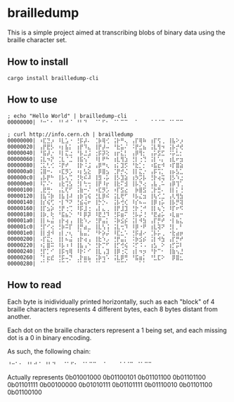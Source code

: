 # brailledump

This is a simple project aimed at transcribing blobs of binary data using the braille character set.


## How to install

```
cargo install brailledump-cli
```

## How to use

```
; echo "Hello World" | brailledump-cli
00000000| ⠘⠒⠁⠂ ⠘⠃⠚⠈ ⠘⠃⠙⠀ ⠈⠁⠋⠂ ⠈⠁⠉⠉ ⠀⠁⠀⠀ ⠈⠈⠈⠉ ⠈⠁⠉⠉
```

```
; curl http://info.cern.ch | brailledump
00000000| ⠰⣏⣙⡰ ⠸⣇⣡⠐ ⢘⡯⡼⠄ ⢈⡷⢿⢊ ⢨⡗⠛⢄ ⢠⡏⢿⠷ ⢰⡏⢫⢀ ⢸⣧⠕⡰
00000020| ⢠⡟⣟⡣ ⠰⡆⣧⡅ ⢰⡟⠹⣄ ⢸⡟⡼⠤ ⠘⣗⣥⠌ ⠨⡟⣊⣦ ⢨⣇⢻⠲ ⢨⡧⡚⢞
00000040| ⠘⣯⡼⡐ ⠸⡇⣍⣐ ⠘⡧⣘⣨ ⢐⡯⡽⢕ ⢰⡖⣅⡃ ⢠⡿⢻⡂ ⢠⡥⣫⣋ ⠨⡥⣃⡂
00000060| ⢨⣇⠲⡝ ⢈⣇⠈⣈ ⢸⣯⢢⠁ ⠸⡇⠟⠓ ⢰⣇⢻⣱ ⢘⡇⢐⢙ ⢨⡇⠡⡄ ⢰⣇⠖⣲
00000080| ⢈⣅⢃⢊ ⠨⡟⠞⠀ ⢸⡗⠨⣨ ⢠⡿⠛⢆ ⢰⡅⣹⡫ ⠘⣗⡁⡂ ⠰⣯⣖⠺ ⠰⡏⣿⣵
000000a0| ⢨⣿⠒⠄ ⠰⣏⡻⡡ ⠰⡆⣣⣕ ⠀⡿⣿⣢ ⢈⡟⡚⢌ ⢸⡇⣍⡐ ⢠⡯⢩⡁ ⢰⡦⣣⣁
000000c0| ⢠⡧⡟⠓ ⢸⡧⢢⢉ ⢘⢗⠮⠼ ⢸⣻⠠⡥ ⢸⡣⣹⣵ ⢰⡳⡩⡧ ⢘⡗⢴⢭ ⢸⡣⠱⣐
000000e0| ⠸⡍⠌⠂ ⢰⣗⢩⣣ ⢘⡇⢓⢒ ⢸⡟⠸⡖ ⢸⣗⠍⣺ ⢸⡧⡙⢔ ⢠⣧⢀⠥ ⢰⡿⢹⢁
00000100| ⢀⣟⢛⠂ ⢠⣅⢏⠋ ⢨⣷⠒⠌ ⠰⣏⡻⡡ ⠰⡏⣫⣔ ⠀⡷⣿⣫ ⢈⡗⣛⠄ ⢸⡇⡅⢘
00000120| ⢸⣧⠩⡷ ⢸⣧⢸⠼ ⢰⡷⢩⢮ ⢘⣇⡿⠮ ⢨⣇⢟⠋ ⠸⡧⣌⣲ ⢸⢧⢊⣈ ⢠⢇⢻⣳
00000140| ⢸⡎⢮⢋ ⠐⡇⠙⠝ ⢘⣮⢬⠖ ⢸⡓⡑⠄ ⢨⡧⢚⢎ ⠸⡎⠦⠤ ⢸⡿⢰⡥ ⢸⡧⡛⢽
00000160| ⢸⡏⣢⡵ ⢘⡟⢐⢉ ⠸⡯⣸⢐ ⢠⡇⣄⢀ ⢸⡟⣸⣹ ⢘⡗⢈⠚ ⢸⡇⢦⢑ ⠸⡏⠖⠫
00000180| ⢸⡷⡀⢗ ⠘⣯⣦⡑ ⠘⠇⡿⡽ ⠸⣟⣘⠹ ⢘⡯⣶⠍ ⢘⡧⡬⢘ ⠘⣟⣴⡥ ⠰⣇⣶⠒
000001a0| ⢸⡇⠦⣬ ⢰⡗⢴⢠ ⢸⣗⠱⡠ ⢘⡟⣤⡅ ⠨⡷⣪⡮ ⢨⡇⠺⣳ ⢠⡏⡛⠞ ⠐⡇⣦⣅
000001c0| ⢘⡏⠊⢔ ⢘⡷⠭⡏ ⢸⡛⣴⣀ ⢸⣇⢣⢨ ⢨⣇⢒⠹ ⠸⡿⠐⠟ ⢰⣇⢽⠝ ⢘⡇⡀⠃
000001e0| ⢸⡇⣺⠺ ⢰⡇⡐⢆ ⠈⣧⣤⡁ ⠘⠗⡵⡬ ⠸⣏⣂⠡ ⢘⡯⣼⠔ ⢈⡧⡥⢀ ⠐⣗⣴⡶
00000200| ⠠⡏⣍⡂ ⢸⡇⠦⣬ ⢰⡗⢴⢠ ⢸⣗⠱⡠ ⢘⡟⣤⡅ ⠨⡷⣪⡮ ⢨⡇⠺⣳ ⢠⡏⡛⠞
00000220| ⠰⡅⣿⠭ ⠸⡧⠰⠸ ⢸⣧⢠⠑ ⢘⡗⡉⠋ ⢸⡋⢚⢮ ⠨⡋⠨⠠ ⢰⣣⠀⠕ ⢰⡋⡭⠇
00000240| ⢘⡏⡁⠊ ⢸⡯⢲⢿ ⠸⡗⠅⠊ ⢸⣇⢠⣹ ⢸⡿⢐⢍ ⢰⡇⠲⡲ ⠘⡗⠉⠂ ⢸⣷⢢⣘
00000260| ⠈⡃⣖⣞ ⢘⡯⠤⡙ ⢀⡗⣶⣦ ⢨⡷⢲⠡ ⢨⣇⡿⢛ ⠘⣯⣶⡅ ⠘⣃⣏⠕ ⠀⡿⣿⣂
00000280| ⠈⠁⠁⠀ ⠈⠉⠈⠀ ⠈⠁⠉⠈ ⠈⠁⠉⠀ ⠀⠉⠉⠁ ⠀⠀⠁⠁ ⠀⠀⠀⠀ ⠀⠀⠀⠀
```

## How to read

Each byte is inidividually printed horizontally, such as each "block" of 4 braille characters represents 4 different bytes, each 8 bytes distant from another.

Each dot on the braille characters represent a 1 being set, and each missing dot is a 0 in binary encoding.

As such, the following chain:

```
⠘⠒⠁⠂ ⠘⠃⠚⠈ ⠘⠃⠙⠀ ⠈⠁⠋⠂ ⠈⠁⠉⠉ ⠀⠁⠀⠀ ⠈⠈⠈⠉ ⠈⠁⠉⠉
```

Actually represents
0b01001000 0b01100101 0b01101100 0b01101100 0b01101111 0b00100000 0b01010111 0b01101111 0b01110010 0b01101100 0b01100100
```
